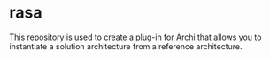 # rasa
This repository is used to create a plug-in for Archi that allows you to instantiate a solution architecture from a reference architecture.
